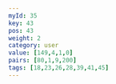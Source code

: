 ```yaml
---
myId: 35
key: 43
pos: 43
weight: 2
category: user
value: [149,4,1,0]
pairs: [80,1,9,200]
tags: [18,23,26,28,39,41,45]
---
```

